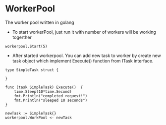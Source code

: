 # WorkerPool
The worker pool written in golang

- To start workerPool, just run it with number of workers will be working togerther
```
workerpool.Start(5)
```

- After started workerpool. You can add new task to worker by create new task object which implement Execute() function from ITask interface.

```
type SimpleTask struct {

}

func (task SimpleTask) Execute()  {
	time.Sleep(10*time.Second)
	fmt.Println("completed request!")
	fmt.Println("sleeped 10 seconds")
}
```
```
newTask := SimpleTask{}
workerpool.WorkPool <- newTask
```


